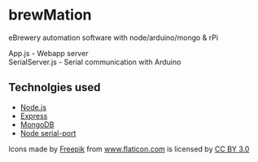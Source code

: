 # brewMation
eBrewery automation software with node/arduino/mongo &amp; rPi

App.js - Webapp server <br>
SerialServer.js - Serial communication with Arduino <br>

<h2>Technolgies used</h2>
<ul>
  <li><a href="https://nodejs.org">Node.js</a></li>
  <li><a href="http://expressjs.com/">Express</a></li>	
  <li><a href="https://www.mongodb.org">MongoDB</a></li>
  <li><a href="https://github.com/voodootikigod/node-serialport">Node serial-port</a></li>
</ul>

<div>Icons made by <a href="http://www.freepik.com" title="Freepik">Freepik</a> from <a href="http://www.flaticon.com" title="Flaticon">www.flaticon.com</a>             is licensed by <a href="http://creativecommons.org/licenses/by/3.0/" title="Creative Commons BY 3.0">CC BY 3.0</a></div>
